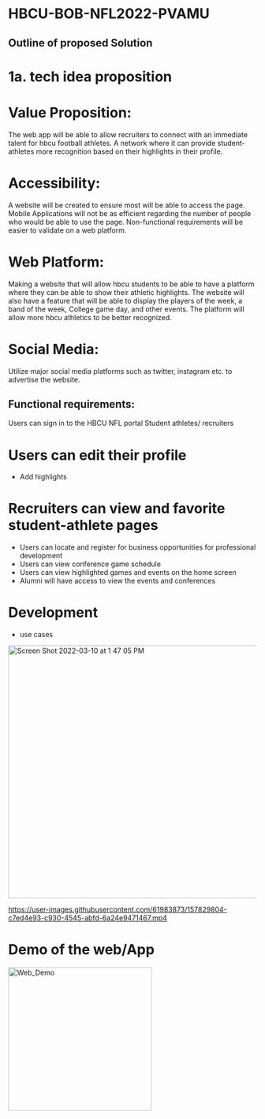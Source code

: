 # HBCU-BOB-NFL2022-PVAMU


 
## Outline of proposed Solution

# 1a. tech idea proposition 

# Value Proposition:
The web app will be able to allow recruiters to connect with an immediate talent for hbcu football athletes. A network where it can provide student-athletes more recognition based on their highlights in their profile. 

# Accessibility: 
A website will be created to ensure most will be able to access the page. Mobile Applications will not be as efficient regarding the number of people who would be able to use the page. Non-functional requirements will be easier to validate on a web platform.



# Web Platform:
Making a website that will allow hbcu students to be able to have a platform where they can be able to show their athletic highlights. The website will also have a feature that will be able to display the players of the week, a band of the week, College game day, and other events. The platform will allow more hbcu athletics to be better recognized.

# Social Media:
Utilize major social media platforms such as twitter, instagram etc. to advertise the website.
 
## Functional requirements:
Users can sign in to the HBCU NFL portal
 Student athletes/ recruiters

# Users can edit their profile
  - Add highlights
# Recruiters can view and favorite student-athlete pages
 - Users can locate and register for business opportunities for professional development
 - Users can view conference game schedule
 - Users can view highlighted games and events on the home screen
 - Alumni will have access to view the events and conferences 

# Development 
- use cases 

<img width="513" alt="Screen Shot 2022-03-10 at 1 47 05 PM" src="https://user-images.githubusercontent.com/61983873/157742949-7c97e528-a936-4c0c-9406-92fbc35a3589.png">


https://user-images.githubusercontent.com/61983873/157829804-c7ed4e93-c930-4545-abfd-6a24e9471467.mp4


# Demo of the web/App




<img width="291" alt="Web_Demo" src="https://user-images.githubusercontent.com/61983873/157840746-08f05060-815b-4249-b0c1-bab169f44f4b.png">


